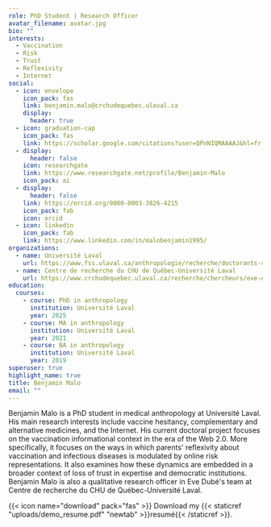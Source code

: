 ```yaml
---
role: PhD Student | Research Officer
avatar_filename: avatar.jpg
bio: ""
interests:
  - Vaccination
  - Risk
  - Trust
  - Reflexivity
  - Internet
social:
  - icon: envelope
    icon_pack: fas
    link: benjamin.malo@crchudequebec.ulaval.ca
    display:
      header: true
  - icon: graduation-cap
    icon_pack: fas
    link: https://scholar.google.com/citations?user=QPnNIQMAAAAJ&hl=fr
  - display:
      header: false
    icon: researchgate
    link: https://www.researchgate.net/profile/Benjamin-Malo
    icon_pack: ai
  - display:
      header: false
    link: https://orcid.org/0000-0003-3826-4215
    icon_pack: fab
    icon: orcid
  - icon: linkedin
    icon_pack: fab
    link: https://www.linkedin.com/in/malobenjamin1995/
organizations:
  - name: Université Laval
    url: https://www.fss.ulaval.ca/anthropologie/recherche/doctorants-stagiaires-postdoctoraux/benjamin-malo
  - name: Centre de recherche du CHU de Québec-Université Laval
    url: https://www.crchudequebec.ulaval.ca/recherche/chercheurs/eve-dube/
education:
  courses:
    - course: PhD in anthropology
      institution: Université Laval
      year: 2025
    - course: MA in anthropology
      institution: Université Laval
      year: 2021
    - course: BA in anthropology
      institution: Université Laval
      year: 2019
superuser: true
highlight_name: true
title: Benjamin Malo
email: ""
---
```

Benjamin Malo is a PhD student in medical anthropology at Université Laval. His main research interests include vaccine hesitancy, complementary and alternative medicines, and the Internet. His current doctoral project focuses on the vaccination informational context in the era of the Web 2.0. More specifically, it focuses on the ways in which parents' reflexivity about vaccination and infectious diseases is modulated by online risk representations. It also examines how these dynamics are embedded in a broader context of loss of trust in expertise and democratic institutions. Benjamin Malo is also a qualitative research officer in Eve Dubé's team at Centre de recherche du CHU de Québec-Université Laval.

{{< icon name="download" pack="fas" >}} Download my {{< staticref "uploads/demo_resume.pdf" "newtab" >}}resumé{{< /staticref >}}.